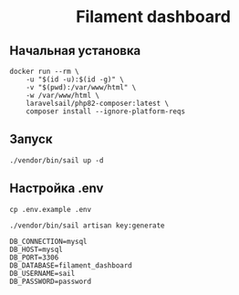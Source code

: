 <h1 align="center">Filament dashboard</h1>

## Начальная установка

```shell
docker run --rm \
    -u "$(id -u):$(id -g)" \
    -v "$(pwd):/var/www/html" \
    -w /var/www/html \
    laravelsail/php82-composer:latest \
    composer install --ignore-platform-reqs
```

## Запуск

```shell
./vendor/bin/sail up -d
```

## Настройка .env

```shell
cp .env.example .env
```

```shell
./vendor/bin/sail artisan key:generate
```

```
DB_CONNECTION=mysql
DB_HOST=mysql
DB_PORT=3306
DB_DATABASE=filament_dashboard
DB_USERNAME=sail
DB_PASSWORD=password
```


